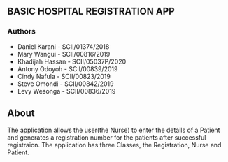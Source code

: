 
## BASIC HOSPITAL REGISTRATION APP

### Authors

- Daniel Karani - SCII/01374/2018
- Mary Wangui - SCII/00816/2019
- Khadijah Hassan - SCII/05037P/2020
- Antony Odoyoh - SCII/00839/2019
- Cindy Nafula - SCII/00823/2019
- Steve Omondi - SCII/00842/2019
- Levy Wesonga - SCII/00836/2019

## About 
 
 The application allows the user(the Nurse) to enter the details of a Patient and generates a registration number for the patients after successful registraion. The application has three Classes, the Registration, Nurse and Patient.